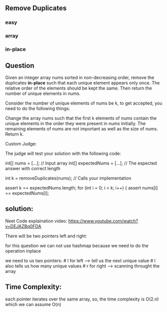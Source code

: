 
## Remove Duplicates 
### easy
### array
### in-place

## Question
Given an integer array nums sorted in non-decreasing order, remove the duplicates **in-place** such that each unique element appears only once. The relative order of the elements should be kept the same. Then return the number of unique elements in nums.

Consider the number of unique elements of nums be k, to get accepted, you need to do the following things:

Change the array nums such that the first k elements of nums contain the unique elements in the order they were present in nums initially. The remaining elements of nums are not important as well as the size of nums.
Return k.

Custom Judge:

The judge will test your solution with the following code:


int[] nums = [...]; // Input array
int[] expectedNums = [...]; // The expected answer with correct length

int k = removeDuplicates(nums); // Calls your implementation

assert k == expectedNums.length;
for (int i = 0; i < k; i++) {
    assert nums[i] == expectedNums[i];

## solution:

Neet Code explaination video: https://www.youtube.com/watch?v=DEJAZBq0FDA

There will be two pointers left and right:

for this question we can not use hashmap because we need to do the operation inplace

 we need to us two pointers:
            # l for left --> tell us the next unique value
            # l also tells us how many unique values
            # r for right --> scanning throught the array

## Time Complexity:
each pointer iterates over the same array, so, the time complexity is O(2.n) which we can assume O(n)
